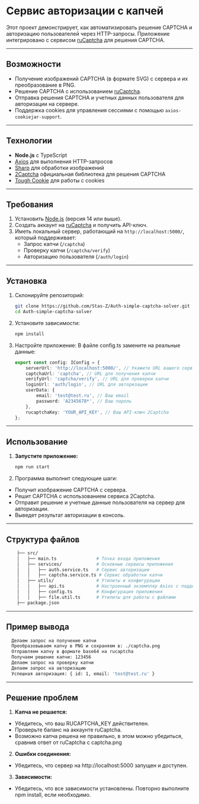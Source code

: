 # Сервис авторизации с капчей

Этот проект демонстрирует, как автоматизировать решение CAPTCHA и авторизацию пользователей через HTTP-запросы. Приложение интегрировано с сервисом [ruCaptcha](https://rucaptcha.com/) для решения CAPTCHA.

---

## Возможности

-   Получение изображений CAPTCHA (в формате SVG) с сервера и их преобразование в PNG.
-   Решение CAPTCHA с использованием [ruCaptcha](https://rucaptcha.com/).
-   Отправка решения CAPTCHA и учетных данных пользователя для авторизации на сервере.
-   Поддержка cookies для управления сессиями с помощью `axios-cookiejar-support`.

---

## Технологии

-   **Node.js** с TypeScript
-   [Axios](https://axios-http.com/) для выполнения HTTP-запросов
-   [Sharp](https://sharp.pixelplumbing.com/) для обработки изображений
-   [2Captcha](https://2captcha.com/) официальная библиотека для решения CAPTCHA
-   [Tough Cookie](https://github.com/salesforce/tough-cookie) для работы с cookies

---

## Требования

1. Установить [Node.js](https://nodejs.org/) (версия 14 или выше).
2. Создать аккаунт на [ruCaptcha](https://rucaptcha.com/) и получить API-ключ.
3. Иметь локальный сервер, работающий на `http://localhost:5000/`, который поддерживает:
    - Запрос капчи (`/captcha`)
    - Проверку капчи (`/captcha/verify`)
    - Авторизацию пользователя (`/auth/login`)

---

## Установка

1. Склонируйте репозиторий:
    ```bash
    git clone https://github.com/Stas-Z/Auth-simple-captcha-solver.git
    cd Auth-simple-captcha-solver
    ```
2. Установите зависимости:
    ```bash
    npm install
    ```
3. Настройте приложение: В файле config.ts замените на реальные данные:
    ```typescript
    export const config: IConfig = {
        serverUrl: 'http://localhost:5000/', // Укажите URL вашего сервера
        captchaUrl: 'captcha', // URL для получения капчи
        verifyUrl: 'captcha/verify', // URL для проверки капчи
        loginUrl: 'auth/login', // URL для авторизации
        userData: {
            email: 'test@test.ru', // Ваш email
            password: 'A2345678*', // Ваш пароль
        },
        rucaptchaKey: 'YOUR_API_KEY', // Ваш API-ключ 2Captcha
    };
    ```

---

## Использование

1. **Запустите приложение:**
    ```bash
    npm run start
    ```
2. Программа выполнит следующие шаги:

-   Получит изображение CAPTCHA с сервера.
-   Решит CAPTCHA с использованием сервиса 2Captcha.
-   Отправит решение и учетные данные пользователя на сервер для авторизации.
-   Выведет результат авторизации в консоль.

---

## Структура файлов

```bash
    ├── src/
    │   ├── main.ts               # Точка входа приложения
    │   ├── services/             # Основные сервисы приложения
    │   │   ├── auth.service.ts   # Сервис авторизации
    │   │   ├── captcha.service.ts # Сервис обработки капчи
    │   ├── utils/                # Утилиты и конфигурации
    │   │   ├── api.ts            # Настроенный экземпляр Axios с поддержкой cookies
    │   │   ├── config.ts         # Конфигурация приложения
    │   │   ├── file.util.ts      # Утилиты для работы с файлами
    ├── package.json
```

---

## Пример вывода

```bash
  Делаем запрос на получение капчи
  Преобразовываем капчу в PNG и сохраняем в: ./captcha.png
  Отправляем капчу в формате base64 на rucaptcha
  Получаем решение капчи: 123456
  Делаем запрос на проверку капчи
  Делаем запрос на авторизацию
  Успешная авторизация: { id: 1, email: 'test@test.ru' }
```

---

## Решение проблем

1. **Капча не решается:**

-   Убедитесь, что ваш RUCAPTCHA_KEY действителен.
-   Проверьте баланс на аккаунте ruCaptcha.
-   Возможно капча решена не правильно, в этом можно убедиться, сравнив ответ от ruCaptcha с captcha.png

2. **Ошибки соединения:**

-   Убедитесь, что сервер на http://localhost:5000 запущен и доступен.

3. **Зависимости:**

-   Убедитесь, что все зависимости установлены. Повторно выполните npm install, если необходимо.
